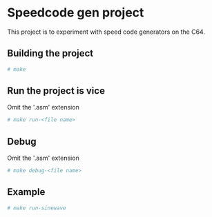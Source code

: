 # Speedcode gen project

This project is to experiment with speed code generators on the C64. 

## Building the project

```bash
# make
```

## Run the project is vice

Omit the '.asm' extension 
```bash
# make run-<file name> 
```

## Debug 

Omit the '.asm' extension 
```bash
# make debug-<file name>
```

## Example

```bash
# make run-sinewave
```
